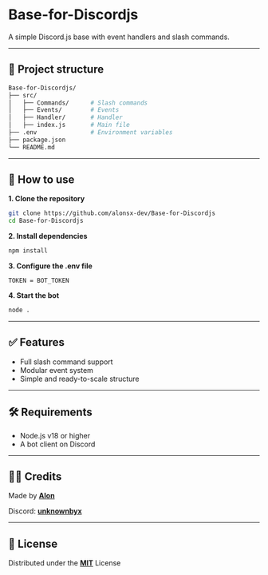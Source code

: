 # Base-for-Discordjs
A simple Discord.js base with event handlers and slash commands.

---
## 📁 Project structure
```bash
Base-for-Discordjs/
├── src/
│   ├── Commands/      # Slash commands
│   ├── Events/        # Events
│   ├── Handler/       # Handler
│   ├── index.js       # Main file
├── .env               # Environment variables
├── package.json
└── README.md
```
---
## 🚀 How to use 
**1. Clone the repository**
```bash
git clone https://github.com/alonsx-dev/Base-for-Discordjs
cd Base-for-Discordjs
```
**2. Install dependencies**
```bash
npm install
```
**3. Configure the .env file**
```env
TOKEN = BOT_TOKEN
```
**4. Start the bot**
```bash
node .
```
---
## ✅️ Features
- Full slash command support
- Modular event system
- Simple and ready-to-scale structure
---
## 🛠 Requirements
- Node.js v18 or higher
- A bot client on Discord
---
## 👨‍💻 Credits 
Made by **[Alon](https://github.com/alonsx-dev)**

Discord: **[unknownbyx](https://discord.com/users/627501356093276231)**

---
## 📄 License
Distributed under the **[MIT](https://github.com/alonsx-dev/Base-for-Discordjs/blob/main/LICENSE)** License 
